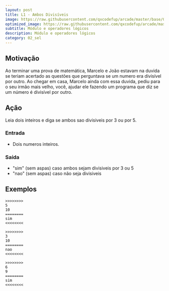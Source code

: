 ```yaml
---
layout: post
title: L1 - Ambos Divisíveis
image: https://raw.githubusercontent.com/qxcodefup/arcade/master/base/025/__capa.jpg
optimized_image: https://raw.githubusercontent.com/qxcodefup/arcade/master/base/.thumb/025/Readme.jpg
subtitle: Módulo e operadores lógicos
description: Módulo e operadores lógicos
category: 02_sel
---
```

<!-- DON'T EDIT THIS FILE, GENERATED BY SCRIPT -->
<!-- DON'T EDIT THIS FILE, GENERATED BY SCRIPT -->
<!-- DON'T EDIT THIS FILE, GENERATED BY SCRIPT -->
<!-- DON'T EDIT THIS FILE, GENERATED BY SCRIPT -->
<!-- DON'T EDIT THIS FILE, GENERATED BY SCRIPT -->



## Motivação

Ao terminar uma prova de matemática, Marcelo e João estavam na duvida se teriam acertado as questões que perguntava se um numero era divisível por outro. Ao chegar em casa, Marcelo ainda com essa duvida, pediu para o seu irmão mais velho, você, ajudar ele fazendo um programa que diz se um número é divisível por outro.

## Ação

Leia dois inteiros e diga se ambos sao divisiveis por 3 ou por 5.

### Entrada

- Dois numeros inteiros.

### Saída

- "sim" (sem aspas) caso ambos sejam divisiveis por 3 ou 5
- "nao" (sem aspas) caso não seja divisiveis

## Exemplos

```
>>>>>>>>
5
10
========
sim
<<<<<<<<

>>>>>>>>
3
10
========
nao
<<<<<<<<

>>>>>>>>
6
9
========
sim
<<<<<<<<
```

